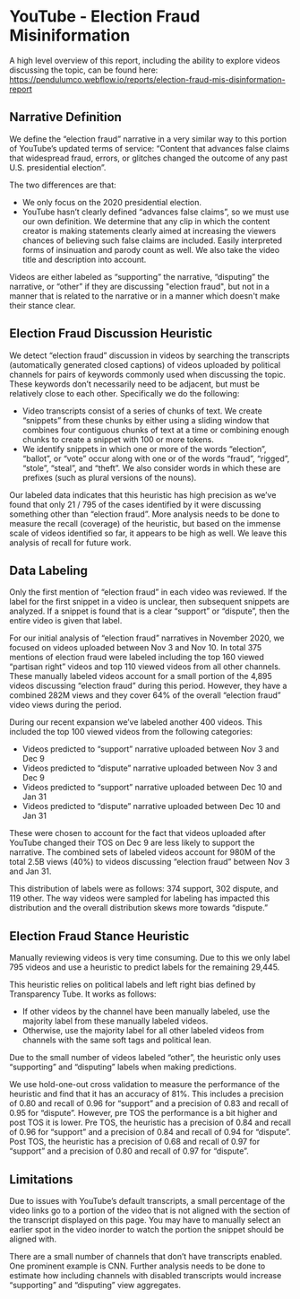 # YouTube - Election Fraud Misiniformation

A high level overview of this report, including the ability to explore videos discussing the topic, can be found here:
https://pendulumco.webflow.io/reports/election-fraud-mis-disinformation-report


## Narrative Definition

We define the “election fraud” narrative in a very similar way to this portion of YouTube’s updated terms of service: “Content that advances false claims that widespread fraud, errors, or glitches changed the outcome of any past U.S. presidential election”.

The two differences are that:
- We only focus on the 2020 presidential election.
- YouTube hasn’t clearly defined “advances false claims”, so we must use our own definition. We determine that any clip in which the content creator is making statements clearly aimed at increasing the viewers chances of believing such false claims are included. Easily interpreted forms of insinuation and parody count as well. We also take the video title and description into account.

Videos are either labeled as “supporting” the narrative, “disputing” the narrative, or “other” if they are discussing "election fraud", but not in a manner that is related to the narrative or in a manner which doesn't make their stance clear.


## Election Fraud Discussion Heuristic

We detect “election fraud” discussion in videos by searching the transcripts (automatically generated closed captions) of videos uploaded by political channels for pairs of keywords commonly used when discussing the topic. These keywords don’t necessarily need to be adjacent, but must be relatively close to each other. Specifically we do the following:
- Video transcripts consist of a series of chunks of text. We create “snippets” from these chunks by either using a sliding window that combines four contiguous chunks of text at a time or combining enough chunks to create a snippet with 100 or more tokens.
- We identify snippets in which one or more of the words “election”, “ballot”, or “vote” occur along with one or of the words “fraud”, “rigged”, “stole”, “steal”, and “theft”. We also consider words in which these are prefixes (such as plural versions of the nouns).

Our labeled data indicates that this heuristic has high precision as we’ve found that only 21 / 795 of the cases identified by it were discussing something other than “election fraud”. More analysis needs to be done to measure the recall (coverage) of the heuristic, but based on the immense scale of videos identified so far, it appears to be high as well. We leave this analysis of recall for future work.


## Data Labeling

Only the first mention of “election fraud” in each video was reviewed. If the label for the first snippet in a video is unclear, then subsequent snippets are analyzed. If a snippet is found that is a clear “support” or “dispute”, then the entire video is given that label.

For our initial analysis of “election fraud” narratives in November 2020, we focused on videos uploaded between Nov 3 and Nov 10. In total 375 mentions of election fraud were labeled including the top 160 viewed “partisan right” videos and top 110 viewed videos from all other channels. These manually labeled videos account for a small portion of the 4,895 videos discussing “election fraud” during this period. However, they have a combined 282M views and they cover 64% of the overall “election fraud” video views during the period.

During our recent expansion we’ve labeled another 400 videos. This included the top 100 viewed videos from the following categories:
- Videos predicted to “support” narrative uploaded between Nov 3 and Dec 9
- Videos predicted to “dispute” narrative uploaded between Nov 3 and Dec 9
- Videos predicted to “support” narrative uploaded between Dec 10 and Jan 31
- Videos predicted to “dispute” narrative uploaded between Dec 10 and Jan 31

These were chosen to account for the fact that videos uploaded after YouTube changed their TOS on Dec 9 are less likely to support the narrative. The combined sets of labeled videos account for 980M of the total 2.5B views (40%) to videos discussing “election fraud” between Nov 3 and Jan 31.

This distribution of labels were as follows: 374 support, 302 dispute, and 119 other. The way videos were sampled for labeling has impacted this distribution and the overall distribution skews more towards “dispute.”


## Election Fraud Stance Heuristic

Manually reviewing videos is very time consuming. Due to this we only label 795 videos and use a heuristic to predict labels for the remaining 29,445.

This heuristic relies on political labels and left right bias defined by Transparency Tube. It works as follows:
- If other videos by the channel have been manually labeled, use the majority label from these manually labeled videos.
- Otherwise, use the majority label for all other labeled videos from channels with the same soft tags and political lean.

Due to the small number of videos labeled “other”, the heuristic only uses “supporting” and “disputing” labels when making predictions.

We use hold-one-out cross validation to measure the performance of the heuristic and find that it has an accuracy of 81%. This includes a precision of 0.80 and recall of 0.96 for “support” and a precision of 0.83 and recall of 0.95 for “dispute”. However, pre TOS the performance is a bit higher and post TOS it is lower. Pre TOS, the heuristic has a precision of 0.84 and recall of 0.96 for “support” and a precision of 0.84 and recall of 0.94 for “dispute”. Post TOS, the heuristic has a precision of 0.68 and recall of 0.97 for “support” and a precision of 0.80 and recall of 0.97 for “dispute”.


## Limitations

Due to issues with YouTube’s default transcripts, a small percentage of the video links go to a portion of the video that is not aligned with the section of the transcript displayed on this page. You may have to manually select an earlier spot in the video inorder to watch the portion the snippet should be aligned with.

There are a small number of channels that don’t have transcripts enabled. One prominent example is CNN. Further analysis needs to be done to estimate how including channels with disabled transcripts would increase “supporting” and “disputing” view aggregates.
